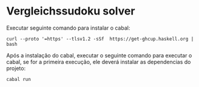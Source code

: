 # Vergleichssudoku solver

Executar seguinte comando para instalar o cabal:

``` curl --proto '=https' --tlsv1.2 -sSf  https://get-ghcup.haskell.org | bash ```

Após a instalação do cabal, executar o seguinte comando para executar o cabal, se for a primeira execução, ele deverá instalar as dependencias do projeto:

``` cabal run ```